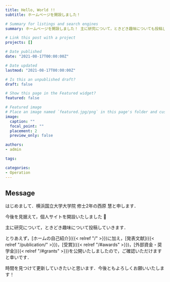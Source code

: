 ```yaml
---
title: Hello, World !!
subtitle: ホームページを開設しました！

# Summary for listings and search engines
summary: ホームページを開設しました！ 主に研究について，ときどき趣味についても投稿します．

# Link this post with a project
projects: []

# Date published
date: "2021-08-17T00:00:00Z"

# Date updated
lastmod: "2021-08-17T00:00:00Z"

# Is this an unpublished draft?
draft: false

# Show this page in the Featured widget?
featured: false

# Featured image
# Place an image named `featured.jpg/png` in this page's folder and customize its options here.
image:
  caption: ""
  focal_point: ""
  placement: 2
  preview_only: false

authors:
- admin

tags:

categories:
- Operation
---
```


## Message

はじめまして．横浜国立大学大学院 修士2年の西原 慧と申します．

今後を見据えて，個人サイトを開設いたしました 🎉

主に研究について，ときどき趣味について投稿していきます．

とりあえず，[ホームの自己紹介]({{< relref "/" >}})に加え，[発表文献]({{< relref "/publication/" >}})，[受賞]({{< relref "/#awards" >}})，[外部資金・奨学金]({{< relref "/#grants" >}})を公開いたしましたので，ご確認いただけますと幸いです．

時間を見つけて更新していきたいと思います．今後ともよろしくお願いいたします！
